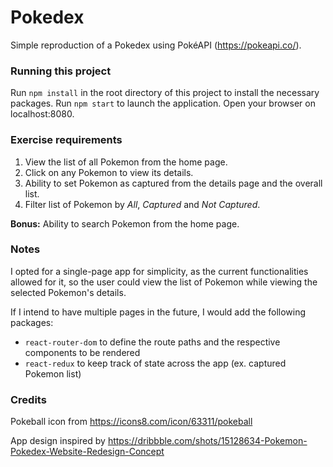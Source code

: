 # Pokedex
Simple reproduction of a Pokedex using PokéAPI (https://pokeapi.co/).

### Running this project

Run `npm install` in the root directory of this project to install the necessary packages.
Run `npm start` to launch the application.
Open your browser on localhost:8080.

### Exercise requirements

1. View the list of all Pokemon from the home page.
2. Click on any Pokemon to view its details.
3. Ability to set Pokemon as captured from the details page and the overall list.
4. Filter list of Pokemon by *All*, *Captured* and *Not Captured*.

**Bonus:** Ability to search Pokemon from the home page.

### Notes

I opted for a single-page app for simplicity, as the current functionalities allowed for it, so the user could view the list of Pokemon while viewing the selected Pokemon's details.

If I intend to have multiple pages in the future, I would add the following packages:
- `react-router-dom` to define the route paths and the respective components to be rendered
- `react-redux` to keep track of state across the app (ex. captured Pokemon list)

### Credits

Pokeball icon from https://icons8.com/icon/63311/pokeball

App design inspired by https://dribbble.com/shots/15128634-Pokemon-Pokedex-Website-Redesign-Concept